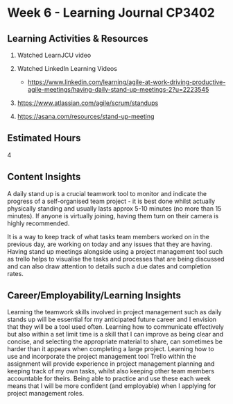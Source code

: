 # Week 6 - Learning Journal CP3402

## Learning Activities & Resources

1. Watched LearnJCU video
2. Watched LinkedIn Learning Videos
   * https://www.linkedin.com/learning/agile-at-work-driving-productive-agile-meetings/having-daily-stand-up-meetings-2?u=2223545

3. https://www.atlassian.com/agile/scrum/standups
4. https://asana.com/resources/stand-up-meeting


## Estimated Hours

4


## Content Insights

A daily stand up is a crucial teamwork tool to monitor and indicate the progress of a self-organised team project - it is best done whilst actually physically standing and usually lasts approx 5-10 minutes (no more than 15 minutes). If anyone is virtually joining, having them turn on their camera is highly recommended. 

It is a way to keep track of what tasks team members worked on in the previous day, are working on today and any issues that they are having. Having stand up meetings alongside using a project management tool such as trello helps to visualise the tasks and processes that are being discussed and can also draw attention to details such a due dates and completion rates. 


## Career/Employability/Learning Insights

Learning the teamwork skills involved in project management such as daily stands up will be essential for my anticipated future career and I envision that they will be a tool used often. Learning how to communicate effectively but also within a set limit time is a skill that I can improve as being clear and concise, and selecting the appropriate material to share, can sometimes be harder than it appears when completing a large project. Learning how to use and incorporate the project management tool Trello within the assignment will provide experience in project management planning and keeping track of my own tasks, whilst also keeping other team members accountable for theirs. Being able to practice and use these each week means that I will be more confident (and employable) when I applying for project management roles. 
